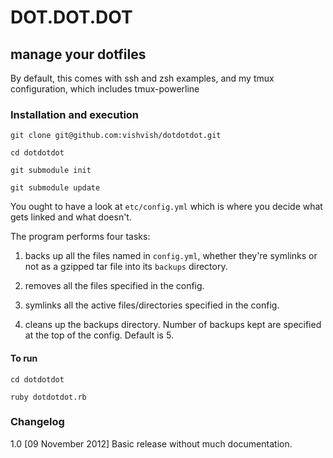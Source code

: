 # DOT.DOT.DOT

## manage your dotfiles

By default, this comes with ssh and zsh examples, and my tmux configuration, which includes tmux-powerline

### Installation and execution

    git clone git@github.com:vishvish/dotdotdot.git
    
    cd dotdotdot
    
    git submodule init
    
    git submodule update

You ought to have a look at `etc/config.yml` which is where you decide what gets linked and what doesn't.

The program performs four tasks:

1. backs up all the files named in `config.yml`, whether they're symlinks or not as a gzipped tar file into its `backups` directory.

2. removes all the files specified in the config.

3. symlinks all the active files/directories specified in the config.

4. cleans up the backups directory. Number of backups kept are specified at the top of the config. Default is 5.

#### To run

    cd dotdotdot

    ruby dotdotdot.rb
    
### Changelog

1.0 [09 November 2012] Basic release without much documentation.